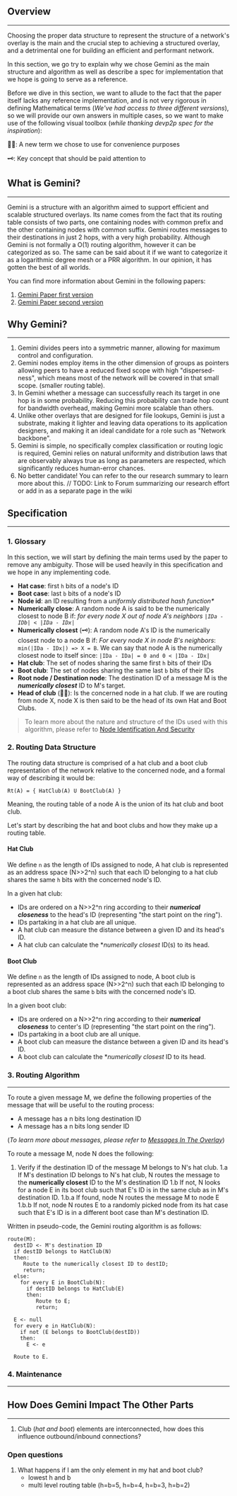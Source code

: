 ## Overview
----
Choosing the proper data structure to represent the structure of a network's overlay is the main and the crucial step to achieving a structured overlay, and a detrimental one for building an efficient and performant network.

In this section, we go try to explain why we chose Gemini as the main structure and algorithm as well as describe a spec for implementation that we hope is going to serve as a reference.

Before we dive in this section, we want to allude to the fact that the paper itself lacks any reference implementation, and is not very rigorous in defining Mathematical terms (_We've had access to three different versions_), so we will provide our own answers in multiple cases, so we want to make use of the following visual toolbox (_while thanking devp2p spec for the inspiration_):

✍🏻: A new term we chose to use for convenience purposes

🗝: Key concept that should be paid attention to


## What is Gemini?
----

Gemini is a structure with an algorithm aimed to support efficient and scalable structured overlays.
Its name comes from the fact that its routing table consists of two parts, one containing nodes with common prefix and the other containing nodes with common suffix. Gemini routes messages to their destinations in just 2 hops, with a very high probability.
Although Gemini is not formally a O(1) routing algorithm, however it can be categorized as so. The same can be said about it if we want to categorize it as a logarithmic degree mesh or a PRR algorithm. 
In our opinion, it has gotten the best of all worlds.

You can find more information about Gemini in the following papers:

  1. [Gemini Paper first version](https://link.springer.com/content/pdf/10.1007%2F978-3-540-24685-5_22.pdf)
  2. [Gemini Paper second version](https://www.researchgate.net/publication/221601988_Gemini_Probabilistic_Routing_Algorithm_in_Structured_P2P_Overlay/link/53fdb64c0cf22f21c2f82a31/download)


## Why Gemini?
----

 
1) Gemini divides peers into a symmetric manner, allowing for maximum control and configuration.
2) Gemini nodes employ items in the other dimension of groups as pointers allowing peers to have a reduced fixed scope with high "dispersed-ness", which means most of the network will be covered in that small scope. (smaller routing table).
3) In Gemini whether a message can successfully reach its target in one hop is in some probability. Reducing this probability can trade hop count for bandwidth overhead, making Gemini more scalable than others.
4) Unlike other overlays that are designed for file lookups, Gemini is just a substrate, making it lighter and leaving data operations to its application designers, and making it an ideal candidate for a role such as "Network backbone".
5) Gemini is simple, no specifically complex classification or routing logic is required, Gemini relies on natural uniformity and distribution laws that are observably always true as long as parameters are respected, which significantly reduces human-error chances.
6) No better candidate! You can refer to the our research summary to learn more about this. // TODO: Link to Forum summarizing our research effort or add in as a separate page in the wiki

## Specification
----

### 1. Glossary

In this section, we will start by defining the main terms used by the paper to remove any ambiguity. Those will be used heavily in this specification and we hope in any implementing code.

* **Hat case**: first `h` bits of a node's ID
* **Boot case**: last `b` bits of a node's ID
* **Node id**: an ID resulting from a _uniformly distributed hash function*_ 
* **Numerically close**: A random node A is said to be the numerically closest to node B if: _for every node X out of node A's neighbors `|IDa - IDb| < |IDa - IDx|`_
* **Numerically closest** (🗝): A random node A's ID is the numerically closest node to a node B if: _For every node X in node B's neighbors_: `min(|IDa - IDx|) => X = B`. We can say that node A is the numerically closest node to itself since: `|IDa - IDa| = 0 and 0 < |IDa - IDx|`
* **Hat club**: The set of nodes sharing the same first `h` bits of their IDs
* **Boot club**: The set of nodes sharing the same last `b` bits of their IDs
* **Root node / Destination node**: The destination ID of a message M is the _**numerically closest**_ ID to M's target.
* **Head of club** (✍🏻): Is the concerned node in a hat club. If we are routing from node X, node X is then said to be the head of its own Hat and Boot Clubs.

> To learn more about the nature and structure of the IDs used with this algorithm, please refer to [Node Identification And Security](https://github.com/pokt-network/gemelos/wiki/Node-Identification-And-Security)

### 2. Routing Data Structure

The routing data structure is comprised of a hat club and a boot club representation of the network relative to the concerned node, and a formal way of describing it would be:

```
Rt(A) = { HatClub(A) U BootClub(A) }
```

Meaning, the routing table of a node A is the union of its hat club and boot club.

Let's start by describing the hat and boot clubs and how they make up a routing table.

#### Hat Club

We define `n` as the length of IDs assigned to node, A hat club is represented as an address space (N>>2^n) such that each ID belonging to a hat club shares the same `h` bits with the concerned node's ID.

In a given hat club:

  * IDs are ordered on a N>>2^n ring according to their _**numerical closeness**_ to the head's ID (representing "the start point on the ring").
  * IDs partaking in a hat club are all unique.
  * A hat club can measure the distance between a given ID and its head's ID.
  * A hat club can calculate the **numerically closest* ID(s) to its head.

#### Boot Club

We define `n` as the length of IDs assigned to node, A boot club is represented as an address space (N>>2^n) such that each ID belonging to a boot club shares the same `b` bits with the concerned node's ID.

In a given boot club:

  * IDs are ordered on a N>>2^n ring according to their _**numerical closeness**_ to center's ID (representing "the start point on the ring").
  * IDs partaking in a boot club are all unique.
  * A boot club can measure the distance between a given ID and its head's ID.
  * A boot club can calculate the **numerically closest* ID to its head.

### 3. Routing Algorithm
---

To route a given message M, we define the following properties of the message that will be useful to the routing process:

  * A message has a n bits long destination ID
  * A message has a n bits long sender ID

(_To learn more about messages, please refer to [Messages In The Overlay](https://github.com/pokt-network/hydrate/wiki/Messages-In-The-Overlay)_)

To route a message M, node N does the following:

  1. Verify if the destination ID of the message M belongs to N's hat club.
    1.a If M's destination ID belongs to N's hat club, N routes the message to the **numerically closest** ID to the M's destination ID
    1.b If not, N looks for a node E in its boot club such that E's ID is in the same club as in M's destination ID.
      1.b.a If found, node N routes the message M to node E
      1.b.b If not, node N routes E to a randomly picked node from its hat case such that E's ID is in a different boot case than M's destination ID.

Written in pseudo-code, the Gemini routing algorithm is as follows:
```
route(M):
  destID <- M's destination ID
  if destID belongs to HatClub(N)
  then:
     Route to the numerically closest ID to destID;
     return;
  else:
    for every E in BootClub(N):
      if destID belongs to HatClub(E)
      then:
         Route to E;
         return;
 
  E <- null
  for every e in HatClub(N):
    if not (E belongs to BootClub(destID))
    then:
      E <- e

  Route to E.
```

### 4. Maintenance
----

## How Does Gemini Impact The Other Parts
----

1. Club (_hat and boot_) elements are interconnected, how does this influence outbound/inbound connections?

### Open questions

1. What happens if I am the only element in my hat and boot club?
   * lowest h and b
   * multi level routing table (h=b=5, h=b=4, h=b=3, h=b=2)
